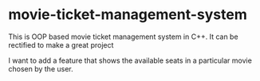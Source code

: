# movie-ticket-management-system
This is OOP based movie ticket management system in C++.
It can be rectified to make a great project

I want to add a feature that shows the available seats in a particular movie chosen by the user.  
